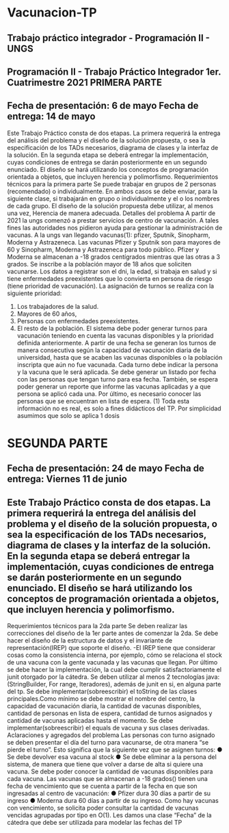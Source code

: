 # Vacunacion-TP
Trabajo práctico integrador - Programación II - UNGS
--
Programación II - Trabajo Práctico Integrador 
1er. Cuatrimestre 2021 
PRIMERA PARTE
--
Fecha de presentación: 6 de mayo
Fecha de entrega: 14 de mayo
--
Este Trabajo Práctico consta de dos etapas. La primera requerirá la entrega del análisis del 
problema y el diseño de la solución propuesta, o sea la especificación de los TADs necesarios, 
diagrama de clases y la interfaz de la solución. En la segunda etapa se deberá entregar la 
implementación, cuyas condiciones de entrega se darán posteriormente en un segundo 
enunciado. El diseño se hará utilizando los conceptos de programación orientada a objetos, 
que incluyen herencia y polimorfismo.
Requerimientos técnicos para la primera parte
Se puede trabajar en grupos de 2 personas (recomendado) o individualmente. En ambos 
casos se debe enviar, para la siguiente clase, si trabajarán en grupo o individualmente y el o 
los nombres de cada grupo. 
El diseño de la solución propuesta debe utilizar, al menos una vez, Herencia de manera 
adecuada.
Detalles del problema
A partir de 2021 la ungs comenzó a prestar servicios de centro de vacunación.
A tales fines las autoridades nos pidieron ayuda para gestionar la administración de 
vacunas.
A la ungs van llegando vacunas(1): pfizer, Sputnik, Sinopharm, Moderna y Astrazeneca.
Las vacunas Pfizer y Sputnik son para mayores de 60 y Sinopharm, Moderna y Astrazeneca 
para todo público. Pfizer y Moderna se almacenan a -18 grados centígrados mientras que 
las otras a 3 grados.
Se inscribe a la población mayor de 18 años que soliciten vacunarse. Los datos a registrar 
son el dni, la edad, si trabaja en salud y si tiene enfermedades preexistentes que lo 
convierta en persona de riesgo (tiene prioridad de vacunación).
La asignación de turnos se realiza con la siguiente prioridad:
1. Los trabajadores de la salud.
2. Mayores de 60 años,
3. Personas con enfermedades preexistentes.
4. El resto de la población.
El sistema debe poder generar turnos para vacunación teniendo en cuenta las vacunas 
disponibles y la prioridad definida anteriormente.
A partir de una fecha se generan los turnos de manera consecutiva según la capacidad de 
vacunación diaria de la universidad, hasta que se acaben las vacunas disponibles o la 
población inscripta que aún no fue vacunada. Cada turno debe indicar la persona y la 
vacuna que le será aplicada.
Se debe generar un listado por fecha con las personas que tengan turno para esa fecha.
También, se espera poder generar un reporte que informe las vacunas aplicadas y a que 
persona se aplicó cada una. 
Por último, es necesario conocer las personas que se encuentran en lista de espera.
(1) Toda esta información no es real, es solo a fines didácticos del TP. Por simplicidad 
asumimos que solo se aplica 1 dosis


# SEGUNDA PARTE

Fecha de presentación: 24 de mayo
Fecha de entrega: Viernes 11 de junio
--
Este Trabajo Práctico consta de dos etapas. La primera requerirá la entrega del análisis del
problema y el diseño de la solución propuesta, o sea la especificación de los TADs
necesarios, diagrama de clases y la interfaz de la solución. En la segunda etapa se deberá
entregar la implementación, cuyas condiciones de entrega se darán posteriormente en un
segundo enunciado. El diseño se hará utilizando los conceptos de programación orientada a
objetos, que incluyen herencia y polimorfismo.
--
Requerimientos técnicos para la 2da parte
Se deben realizar las correcciones del diseño de la 1er parte antes de comenzar la 2da.
Se debe hacer el diseño de la estructura de datos y el invariante de representación(IREP)
que soporte el diseño.
-El IREP tiene que considerar cosas como la consistencia interna, por ejemplo, cómo se
relaciona el stock de una vacuna con la gente vacunada y las vacunas que llegan.
Por último se debe hacer la implementación, la cual debe cumplir satisfactoriamente el junit
otorgado por la cátedra.
Se deben utilizar al menos 2 tecnologías java: (StringBuilder, For range, Iteradores),
además de junit en si, en alguna parte del tp.
Se debe implementar(sobreescribir) el toString de las clases principales.Como mínimo se
debe mostrar el nombre del centro, la capacidad de vacunación diaria, la cantidad de
vacunas disponibles, cantidad de personas en lista de espera, cantidad de turnos asignados
y cantidad de vacunas aplicadas hasta el momento.
Se debe implementar(sobreescribir) el equals de vacuna y sus clases derivadas.
Aclaraciones y agregados del problema
Las personas con turno asignado se deben presentar el día del turno para vacunarse, de
otra manera “se pierde el turno”. Esto significa que la siguiente vez que se asignen turnos:
● Se debe devolver esa vacuna al stock
● Se debe eliminar a la persona del sistema, de manera que tiene que volver a darse
de alta si quiere una vacuna.
Se debe poder conocer la cantidad de vacunas disponibles para cada vacuna.
Las vacunas que se almacenan a -18 grados() tienen una fecha de vencimiento que se
cuenta a partir de la fecha en que son ingresadas al centro de vacunación:
● Pfizer dura 30 días a partir de su ingreso
● Moderna dura 60 días a partir de su ingreso.
Como hay vacunas con vencimiento, se solicita poder consultar la cantidad de vacunas
vencidas agrupadas por tipo en O(1).
Les damos una clase “Fecha” de la cátedra que debe ser utilizada para modelar las fechas
del TP
